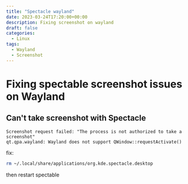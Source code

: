 ```yaml
---
title: "Spectacle wayland"
date: 2023-03-24T17:20:00+00:00
description: Fixing screenshot on wayland
draft: false
categories:
  - Linux
tags:
  - Wayland
  - Screenshot
---
```

# Fixing spectable screenshot issues on Wayland

## Can't take screenshot with Spectacle


```
Screenshot request failed: "The process is not authorized to take a screenshot"
qt.qpa.wayland: Wayland does not support QWindow::requestActivate()
```

fix: 
```bash
rm ~/.local/share/applications/org.kde.spectacle.desktop
```
then restart spectable
